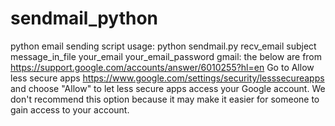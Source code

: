 # sendmail_python
python email sending script
usage: python sendmail.py recv_email subject message_in_file your_email your_email_password
gmail: the below are from https://support.google.com/accounts/answer/6010255?hl=en
Go to Allow less secure apps https://www.google.com/settings/security/lesssecureapps and choose "Allow" to let less secure apps access your Google account.
We don't recommend this option because it may make it easier for someone to gain access to your account.


